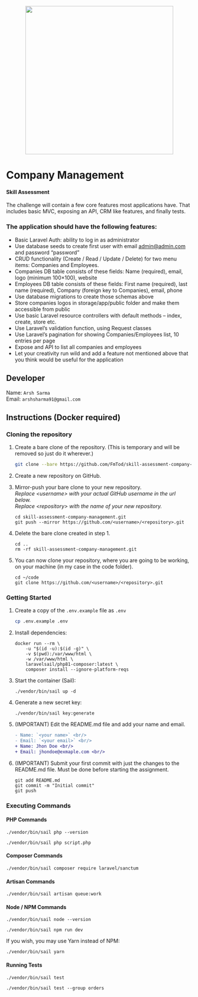 <p align="center"><a href="https://laravel.com" target="_blank"><img src="https://raw.githubusercontent.com/laravel/art/master/logo-lockup/5%20SVG/2%20CMYK/1%20Full%20Color/laravel-logolockup-cmyk-red.svg" width="400"></a></p>

# Company Management

#### Skill Assessment

The challenge will contain a few core features most applications have. That includes basic MVC, exposing an API, CRM like features, and finally tests.

### The application should have the following features:

-   Basic Laravel Auth: ability to log in as administrator
-   Use database seeds to create first user with email admin@admin.com and password “password”
-   CRUD functionality (Create / Read / Update / Delete) for two menu items: Companies and Employees.
-   Companies DB table consists of these fields: Name (required), email, logo (minimum 100×100), website
-   Employees DB table consists of these fields: First name (required), last name (required), Company (foreign key to Companies), email, phone
-   Use database migrations to create those schemas above
-   Store companies logos in storage/app/public folder and make them accessible from public
-   Use basic Laravel resource controllers with default methods – index, create, store etc.
-   Use Laravel’s validation function, using Request classes
-   Use Laravel’s pagination for showing Companies/Employees list, 10 entries per page
-   Expose and API to list all companies and employees
-   Let your creativity run wild and add a feature not mentioned above that you think would be useful for the application

## Developer

Name: `Arsh Sarma` <br/>
Email: `arshsharma91@gmail.com`<br/>

## Instructions (Docker required)

### Cloning the repository

1. Create a bare clone of the repository. (This is temporary and will be removed so just do it wherever.)

    ```bash
    git clone --bare https://github.com/FmTod/skill-assessment-company-management.git
    ```

2. Create a new repository on GitHub.

3. Mirror-push your bare clone to your new repository.<br/>_Replace &lt;username&gt; with your actual GitHub username in the url below._<br/>_Replace &lt;repository&gt; with the name of your new repository._
    ```shell
    cd skill-assessment-company-management.git
    git push --mirror https://github.com/<username>/<repository>.git
    ```
4. Delete the bare clone created in step 1.
    ```shell
    cd ..
    rm -rf skill-assessment-company-management.git
    ```
5. You can now clone your repository, where you are going to be working, on your machine (in my case in the code folder).
    ```shell
    cd ~/code
    git clone https://github.com/<username>/<repository>.git
    ```

### Getting Started

1. Create a copy of the `.env.example` file as `.env`

    ```bash
    cp .env.example .env
    ```

2. Install dependencies:

    ```shell
    docker run --rm \
        -u "$(id -u):$(id -g)" \
        -v $(pwd):/var/www/html \
        -w /var/www/html \
        laravelsail/php81-composer:latest \
        composer install --ignore-platform-reqs
    ```

3. Start the container (Sail):
    ```shell
    ./vendor/bin/sail up -d
    ```
4. Generate a new secret key:
    ```shell
    ./vendor/bin/sail key:generate
    ```
5. (IMPORTANT) Edit the README.md file and add your name and email.
    ```diff
    - Name: `<your name>` <br/>
    - Email: `<your email>` <br/>
    + Name: Jhon Doe <br/>
    + Email: jhondoe@exmaple.com <br/>
    ```
6. (IMPORTANT) Submit your first commit with just the changes to the README.md file. Must be done before starting the assignment.
    ```shell
    git add README.md
    git commit -m "Initial commit"
    git push
    ```

### Executing Commands

#### PHP Commands

```shell
./vendor/bin/sail php --version

./vendor/bin/sail php script.php
```

#### Composer Commands

```shell
./vendor/bin/sail composer require laravel/sanctum
```

#### Artisan Commands

```shell
./vendor/bin/sail artisan queue:work
```

#### Node / NPM Commands

```shell
./vendor/bin/sail node --version

./vendor/bin/sail npm run dev
```

If you wish, you may use Yarn instead of NPM:

```shell
./vendor/bin/sail yarn
```

#### Running Tests

```shell
./vendor/bin/sail test

./vendor/bin/sail test --group orders
```
